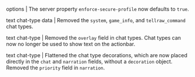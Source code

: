 options | The server property `enforce-secure-profile` now defaults to `true`.

text chat-type data | Removed the `system`, `game_info`, and `tellraw_command` chat types.

text chat-type | Removed the `overlay` field in chat types. Chat types can now no longer be used to show text on the actionbar.

text chat-type | Flattened the chat type decorations, which are now placed directly in the `chat` and `narration` fields, without a `decoration` object. Removed the `priority` field in `narration`.
